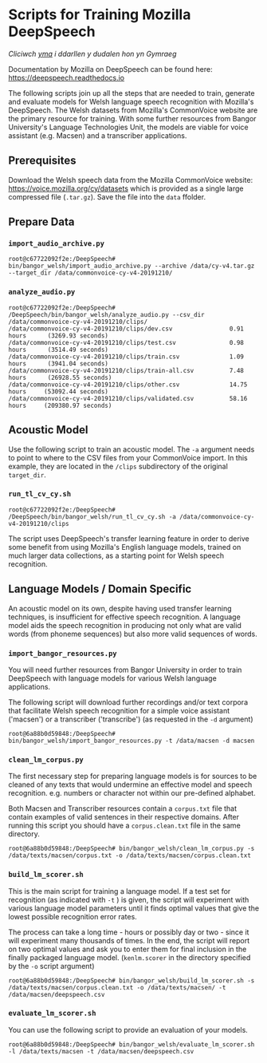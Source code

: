 # Scripts for Training Mozilla DeepSpeech

*Cliciwch [yma](README.md) i ddarllen y dudalen hon yn Gymraeg*

Documentation by Mozilla on DeepSpeech can be found here: https://deepspeech.readthedocs.io 

The following scripts join up all the steps that are needed to train, generate and evaluate models for Welsh language speech recognition with Mozilla's DeepSpeech. The Welsh datasets from Mozilla's CommonVoice website are the primary resource for training. With some further resources from Bangor University's Language Technologies Unit, the models are viable for voice assistant (e.g. Macsen) and a transcriber applications. 


## Prerequisites

Download the Welsh speech data from the Mozilla CommonVoice website: https://voice.mozilla.org/cy/datasets which is provided as a single large compressed file (`.tar.gz`). Save the file into the `data` ffolder. 


## Prepare Data

### `import_audio_archive.py`

```shell
root@c67722092f2e:/DeepSpeech# bin/bangor_welsh/import_audio_archive.py --archive /data/cy-v4.tar.gz --target_dir /data/commonvoice-cy-v4-20191210/
```

### `analyze_audio.py`

```shell
root@c67722092f2e:/DeepSpeech# /DeepSpeech/bin/bangor_welsh/analyze_audio.py --csv_dir /data/commonvoice-cy-v4-20191210/clips/
/data/commonvoice-cy-v4-20191210/clips/dev.csv                0.91 hours      (3269.93 seconds)
/data/commonvoice-cy-v4-20191210/clips/test.csv               0.98 hours      (3514.49 seconds)
/data/commonvoice-cy-v4-20191210/clips/train.csv              1.09 hours      (3941.04 seconds)
/data/commonvoice-cy-v4-20191210/clips/train-all.csv          7.48 hours      (26928.55 seconds)
/data/commonvoice-cy-v4-20191210/clips/other.csv              14.75 hours     (53092.44 seconds)
/data/commonvoice-cy-v4-20191210/clips/validated.csv          58.16 hours     (209380.97 seconds)
```


## Acoustic Model

Use the following script to train an acoustic model. The `-a` argument needs to point to where to the CSV files from your CommonVoice import. In this example, they are located in the `/clips` subdirectory of the original `target_dir`.  

### `run_tl_cv_cy.sh`

```shell
root@c67722092f2e:/DeepSpeech# /DeepSpeech/bin/bangor_welsh/run_tl_cv_cy.sh -a /data/commonvoice-cy-v4-20191210/clips
```

The script uses DeepSpeech's transfer learning feature in order to derive some benefit from using Mozilla's English language models, trained on much larger data collections, as a starting point for Welsh speech recognition.



## Language Models / Domain Specific

An acoustic model on its own, despite having used transfer learning techniques, is insufficient for effective speech recognition. A language model aids the speech recognition in producing not only what are valid words (from phoneme sequences) but also more valid sequences of words. 


### `import_bangor_resources.py`

You will need further resources from Bangor University in order to train  DeepSpeech with language models for various Welsh language applications. 

The following script will download further recordings and/or text corpora that facilitate Welsh speech recognition for a simple voice assistant ('macsen') or a transcriber ('transcribe') (as requested in the `-d` argument)

```shell
root@6a88b0d59848:/DeepSpeech# bin/bangor_welsh/import_bangor_resources.py -t /data/macsen -d macsen
```

### `clean_lm_corpus.py`

The first necessary step for preparing language models is for sources to be cleaned of any texts that would undermine an effective model and speech recognition. e.g. numbers or character not within our pre-defined alphabet.

Both Macsen and Transcriber resources contain a `corpus.txt` file that contain examples of valid sentences in their respective domains. After running this script you should have a `corpus.clean.txt` file in the same directory. 


```shell
root@6a88b0d59848:/DeepSpeech# bin/bangor_welsh/clean_lm_corpus.py -s /data/texts/macsen/corpus.txt -o /data/texts/macsen/corpus.clean.txt 
```

### `build_lm_scorer.sh`

This is the main script for training a language model. If a test set for recognition (as indicated with `-t` ) is given, the script will experiment with various language model parameters until it finds optimal values that give the lowest possible recognition error rates. 
 
The process can take a long time - hours or possibly day or two - since it will experiment many thousands of times. In the end, the script will report on two optimal values and ask you to enter them for final inclusion in the finally packaged language model. (`kenlm.scorer` in the directory specified by the `-o` script argument)

```shell
root@6a88b0d59848:/DeepSpeech# bin/bangor_welsh/build_lm_scorer.sh -s /data/texts/macsen/corpus.clean.txt -o /data/texts/macsen/ -t /data/macsen/deepspeech.csv
```

### `evaluate_lm_scorer.sh`

You can use the following script to provide an evaluation of your models. 

```shell
root@6a88b0d59848:/DeepSpeech# bin/bangor_welsh/evaluate_lm_scorer.sh -l /data/texts/macsen -t /data/macsen/deepspeech.csv
```
